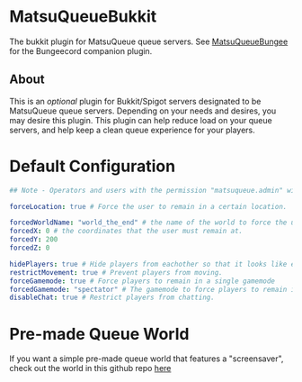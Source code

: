 # MatsuQueueBukkit
The bukkit plugin for MatsuQueue queue servers. See [MatsuQueueBungee](https://github.com/EmotionalLove/MatsuQueueBungee) for the Bungeecord companion plugin.

## About
This is an *optional* plugin for Bukkit/Spigot servers designated to be MatsuQueue queue servers. Depending on your needs and desires, you may desire this plugin. This plugin can help reduce load on your queue servers, and help keep a clean queue experience for your players.

# Default Configuration
```yml
## Note - Operators and users with the permission "matsuqueue.admin" will be excluded from restrictions. ##

forceLocation: true # Force the user to remain in a certain location.

forcedWorldName: "world_the_end" # the name of the world to force the user to remain in
forcedX: 0 # the coordinates that the user must remain at.
forcedY: 200
forcedZ: 0

hidePlayers: true # Hide players from eachother so that it looks like every user is alone in the world. This will also disable join/leave messages.
restrictMovement: true # Prevent players from moving.
forceGamemode: true # Force players to remain in a single gamemode
forcedGamemode: "spectator" # The gamemode to force players to remain in.
disableChat: true # Restrict players from chatting.
```

# Pre-made Queue World
If you want a simple pre-made queue world that features a "screensaver", check out the world in this github repo [here]()